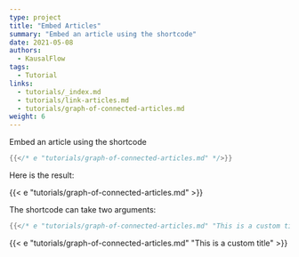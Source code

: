 ```yaml
---
type: project
title: "Embed Articles"
summary: "Embed an article using the shortcode"
date: 2021-05-08
authors:
  - KausalFlow
tags:
  - Tutorial
links:
  - tutorials/_index.md
  - tutorials/link-articles.md
  - tutorials/graph-of-connected-articles.md
weight: 6
---
```


Embed an article using the shortcode


```go
{{</* e "tutorials/graph-of-connected-articles.md" */>}}
```

Here is the result:


{{< e "tutorials/graph-of-connected-articles.md" >}}

The shortcode can take two arguments:


```go
{{</* e "tutorials/graph-of-connected-articles.md" "This is a custom title" */>}}
```


{{< e "tutorials/graph-of-connected-articles.md" "This is a custom title" >}}